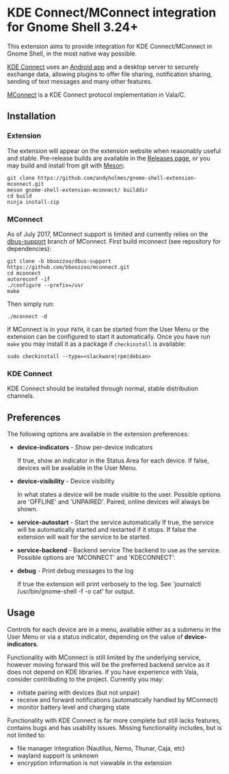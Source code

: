 # KDE Connect/MConnect integration for Gnome Shell 3.24+
This extension aims to provide integration for KDE Connect/MConnect in Gnome
Shell, in the most native way possible.

[KDE Connect](https://community.kde.org/KDEConnect) uses an
[Android app](https://play.google.com/store/apps/details?id=org.kde.kdeconnect_tp)
and a desktop server to securely exchange data, allowing plugins to offer
file sharing, notification sharing, sending of text messages and many other
features.

[MConnect](https://github.com/bboozzoo/mconnect) is a KDE Connect protocol
implementation in Vala/C.


## Installation

### Extension

The extension will appear on the extension website when reasonably useful and
stable. Pre-release builds are available in the [Releases page](https://github.com/andyholmes/gnome-shell-extension-mconnect/releases),
or you may build and install from git with [Meson](http://mesonbuild.com):

    git clone https://github.com/andyholmes/gnome-shell-extension-mconnect.git
    meson gnome-shell-extension-mconnect/ builddir
    cd build
    ninja install-zip
    

### MConnect

As of July 2017, MConnect support is limited and currently relies on the
[dbus-support](https://github.com/bboozzoo/mconnect/tree/bboozzoo/dbus-support)
branch of MConnect. First build mconnect (see repository for dependencies):

    git clone -b bboozzoo/dbus-support https://github.com/bboozzoo/mconnect.git
    cd mconnect
    autoreconf -if 
    ./configure --prefix=/usr
    make
    
Then simply run:

    ./mconnect -d
    
If MConnect is in your `PATH`, it can be started from the User Menu or the
extension can be configured to start it automatically. Once you have run `make`
you may install it as a package if `checkinstall` is available:

    sudo checkinstall --type=<slackware|rpm|debian>
    

### KDE Connect

KDE Connect should be installed through normal, stable distribution channels.
    

## Preferences

The following options are available in the extension preferences:

* **device-indicators** - Show per-device indicators

    If true, show an indicator in the Status Area for each device. If false,
    devices will be available in the User Menu.

* **device-visibility** - Device visibility

    In what states a device will be made visible to the user. Possible options
    are 'OFFLINE' and 'UNPAIRED'. Paired, online devices will always be shown.

* **service-autostart** - Start the service automatically
    If true, the service will be automatically started and restarted if it
    stops. If false the extension will wait for the service to be started.

* **service-backend** - Backend service
    The backend to use as the service. Possible options are 'MCONNECT' and
    'KDECONNECT'.
    
* **debug** - Print debug messages to the log
    
    If true the extension will print verbosely to the log. See 'journalctl
    /usr/bin/gnome-shell -f -o cat' for output.
    

## Usage

Controls for each device are in a menu, available either as a submenu in the
User Menu or via a status indicator, depending on the value of
**device-indicators**.

Functionality with MConnect is still limited by the underlying service, however
moving forward this will be the preferred backend service as it does not depend
on KDE libraries. If you have experience with Vala, consider contributing to
the project. Currently you may:

* initiate pairing with devices (but not unpair)
* receive and forward notifications (automatically handled by MConnect)
* monitor battery level and charging state

Functionality with KDE Connect is far more complete but still lacks features,
contains bugs and has usability issues. Missing functionality includes, but is
not limited to:

* file manager integration (Nautilus, Nemo, Thunar, Caja, etc)
* wayland support is unknown
* encryption information is not viewable in the extension

